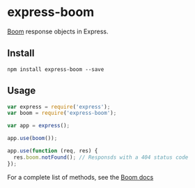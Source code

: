 # express-boom

[Boom](https://www.npmjs.org/package/boom) response objects in Express.

## Install

```
npm install express-boom --save
```

## Usage

```js
var express = require('express');
var boom = require('express-boom');

var app = express();

app.use(boom());

app.use(function (req, res) {
  res.boom.notFound(); // Responsds with a 404 status code
});
```

For a complete list of methods, see the [Boom docs](https://github.com/spumko/boom#list-of-friendly-errors-available)
